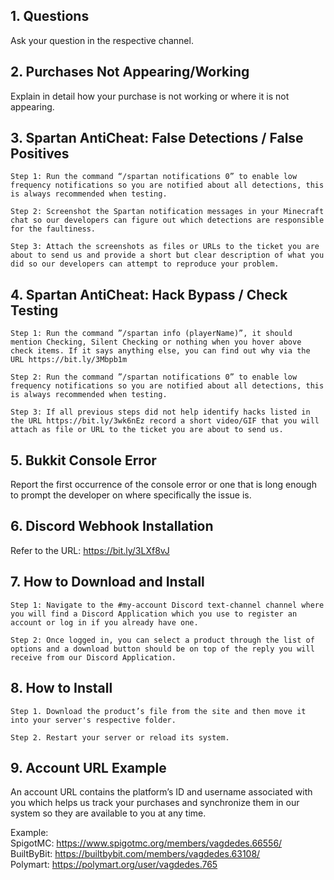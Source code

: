 ## 1. Questions
Ask your question in the respective channel.

## 2. Purchases Not Appearing/Working
Explain in detail how your purchase is not working or where it is not appearing.

## 3. Spartan AntiCheat: False Detections / False Positives 
```
Step 1: Run the command “/spartan notifications 0” to enable low frequency notifications so you are notified about all detections, this is always recommended when testing.
```
```
Step 2: Screenshot the Spartan notification messages in your Minecraft chat so our developers can figure out which detections are responsible for the faultiness.
```
```
Step 3: Attach the screenshots as files or URLs to the ticket you are about to send us and provide a short but clear description of what you did so our developers can attempt to reproduce your problem.
```

## 4. Spartan AntiCheat: Hack Bypass / Check Testing
```
Step 1: Run the command ”/spartan info (playerName)”, it should mention Checking, Silent Checking or nothing when you hover above check items. If it says anything else, you can find out why via the URL https://bit.ly/3Mbpb1m
```
```
Step 2: Run the command ”/spartan notifications 0” to enable low frequency notifications so you are notified about all detections, this is always recommended when testing.
```
```
Step 3: If all previous steps did not help identify hacks listed in the URL https://bit.ly/3wk6nEz record a short video/GIF that you will attach as file or URL to the ticket you are about to send us.
```

## 5. Bukkit Console Error
Report the first occurrence of the console error or one that is long enough to prompt the developer on where specifically the issue is.

## 6. Discord Webhook Installation
Refer to the URL: https://bit.ly/3LXf8vJ

## 7. How to Download and Install
```
Step 1: Navigate to the #my-account Discord text-channel channel where you will find a Discord Application which you use to register an account or log in if you already have one.
```
```
Step 2: Once logged in, you can select a product through the list of options and a download button should be on top of the reply you will receive from our Discord Application.
```

## 8. How to Install 
```
Step 1. Download the product’s file from the site and then move it into your server's respective folder.
```
```
Step 2. Restart your server or reload its system.
```

## 9. Account URL Example
An account URL contains the platform’s ID and username associated with you which helps us track your purchases and synchronize them in our system so they are available to you at any time.<p>
Example:<br>
SpigotMC: https://www.spigotmc.org/members/vagdedes.66556/<br>
BuiltByBit: https://builtbybit.com/members/vagdedes.63108/<br>
Polymart: https://polymart.org/user/vagdedes.765
